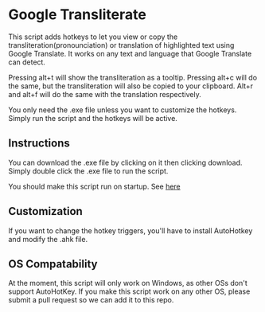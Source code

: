 # Google Transliterate 

This script adds hotkeys to let you view or copy the transliteration(pronounciation) or translation of highlighted text using Google Translate. It works on any text and language that Google Translate can detect.

Pressing alt+t will show the transliteration as a tooltip. Pressing alt+c will do the same, but the transliteration will also be copied to your clipboard.
Alt+r and alt+f will do the same with the translation respectively.

You only need the .exe file unless you want to customize the hotkeys. Simply run the script and the hotkeys will be active.

## Instructions

You can download the .exe file by clicking on it then clicking download. Simply double click the .exe file to run the script. 

You should make this script run on startup. See [here](https://www.howtogeek.com/208224/how-to-add-programs-files-and-folders-to-system-startup-in-windows-8.1/)

## Customization

If you want to change the hotkey triggers, you'll have to install AutoHotkey and modify the .ahk file.

## OS Compatability 

At the moment, this script will only work on Windows, as other OSs don't support AutoHotKey. If you make this script work on any other OS, please submit a pull request so we can add it to this repo.
